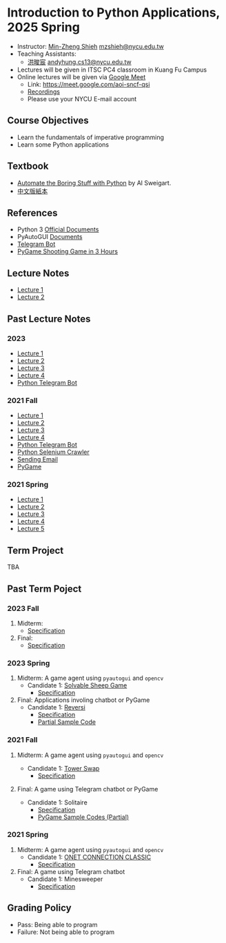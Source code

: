 # Introduction to Python Applications, 2025 Spring

+   Instructor: [Min-Zheng Shieh](mailto:mzshieh@nycu.edu.tw) mzshieh@nycu.edu.tw
+   Teaching Assistants: 
    +   [洪晙宸](mailto:andyhung.cs13@nycu.edu.tw) andyhung.cs13@nycu.edu.tw
+   Lectures will be given in ITSC PC4 classroom in Kuang Fu Campus 
+   Online lectures will be given via [Google Meet](https://meet.google.com/aoi-sncf-qsi)
    +  Link: https://meet.google.com/aoi-sncf-qsi
    +  [Recordings](https://drive.google.com/drive/folders/1WPkdSG_wkCua_nWgcRiPBmlNQBVsfsmA?usp=drive_link)
    +  Please use your NYCU E-mail account

## Course Objectives

+   Learn the fundamentals of imperative programming
+   Learn some Python applications

## Textbook 
+   [Automate the Boring Stuff with Python](https://automatetheboringstuff.com/) by Al Sweigart.
+   [中文版紙本](https://www.tenlong.com.tw/products/9789865025977)

## References
+   Python 3 [Official Documents](https://docs.python.org/3/)
+   PyAutoGUI [Documents](https://pyautogui.readthedocs.io/en/latest/)
+	[Telegram Bot](https://telegram.org/)
+	[PyGame Shooting Game in 3 Hours](https://www.youtube.com/watch?v=61eX0bFAsYs)  

## Lecture Notes

+ [Lecture 1](https://hackmd.io/@truckski/HyLL59Lj1e)
+ [Lecture 2](https://hackmd.io/@truckski/BJxLT0y3Jg)

## Past Lecture Notes

### 2023

+ [Lecture 1](https://hackmd.io/@truckski/B1oHHMipj)
+ [Lecture 2](https://hackmd.io/@truckski/S1I7Tcp0s)
+ [Lecture 3](https://hackmd.io/@truckski/B1642IYg3)
+ [Lecture 4](https://hackmd.io/@truckski/Hk5kyKvQ2)
+ [Python Telegram Bot](https://hackmd.io/@truckski/SJkxm2gV3)

### 2021 Fall
+ [Lecture 1](https://hackmd.io/@truckski/HyEQXm6G_)
+ [Lecture 2](https://hackmd.io/@truckski/BkEgP7IQ_)
+ [Lecture 3](https://hackmd.io/@truckski/HkdMqaGSO)
+ [Lecture 4](https://hackmd.io/@truckski/SkBEZnPPO)
+ [Python Telegram Bot](https://hackmd.io/@yuchingtw/SJ1eDyVw_)
+ [Python Selenium Crawler](https://hackmd.io/@yuchingtw/BkUXN_v_u)
+ [Sending Email](https://hackmd.io/@truckski/SkIz9uDjd)
+ [PyGame](https://github.com/LeeLin2602/PyGame_Tutorial/)

### 2021 Spring
+ [Lecture 1](https://hackmd.io/s/rJ6hmNpUN)
+ [Lecture 2](https://hackmd.io/s/ByMfXEPDN)
+ [Lecture 3](https://hackmd.io/s/HJmvTOrcV)
+ [Lecture 4](https://hackmd.io/s/S17MXDc3N)
+ [Lecture 5](https://hackmd.io/@BpUgvpG2TZy_PvDRF1bwvw/B1SFdDye4?type=view)

## Term Project

TBA

## Past Term Poject

### 2023 Fall

1. Midterm:
    + [Specification](https://hackmd.io/k6XMnrNNTnK4pZnU4RSCpQ)
2. Final: 
    + [Specification](https://hackmd.io/@vincentinttsh/BJg3g4w4p)


### 2023 Spring

1. Midterm: A game agent using `pyautogui` and `opencv`
    + Candidate 1: [Solvable Sheep Game](https://solvable-sheep-game.streakingman.com/)
        - [Specification](https://hackmd.io/@truckski/r181LkDy3)
2. Final: Applications involing chatbot or PyGame
    + Candidate 1: [Reversi](https://en.wikipedia.org/wiki/Reversi)
        - [Specification](https://hackmd.io/@truckski/BJ_l615N2)
        - [Partial Sample Code](final_project_sample_code_1.py)

### 2021 Fall

1. Midterm: A game agent using `pyautogui` and `opencv`
    + Candidate 1: [Tower Swap](https://www.crazygames.com/game/tower-swap)
        - [Specification](https://hackmd.io/@yuchingtw/SyG_dtHIF)

2. Final: A game using Telegram chatbot or PyGame
    + Candidate 1: Solitaire
        - [Specification](https://hackmd.io/@yuchingtw/HJGOSZyqK)
        - [PyGame Sample Codes (Partial)](https://hackmd.io/@truckski/H1Wn325oF)  

### 2021 Spring

1. Midterm: A game agent using `pyautogui` and `opencv`
    + Candidate 1: [ONET CONNECTION CLASSIC](https://html5games.com/Game/Onet-Connect-Classic/d6173a60-1b41-4b34-b4c3-aa4c5fc9ce35)
        - [Specification](https://hackmd.io/xpfE8ikzSES4fBQjM6zeBw)
2. Final: A game using Telegram chatbot
    + Candidate 1: Minesweeper
        - [Specification](https://hackmd.io/MGIfqtWMQ2CM9kNJNY5dmQ)

## Grading Policy

+   Pass: Being able to program
+   Failure: Not being able to program
